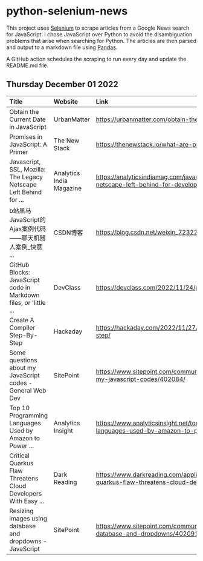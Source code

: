 # python-selenium-news

This project uses [Selenium](https://www.seleniumhq.org/) to scrape articles from a Google News search for JavaScript.
I chose JavaScript over Python to avoid the disambiguation problems that arise when searching for Python.
The articles are then parsed and output to a markdown file using [Pandas](https://pandas.pydata.org/).

A GitHub action schedules the scraping to run every day and update the README.md file.

## Thursday December 01 2022


| Title                                                             | Website                  | Link                                                                                                       |
|:------------------------------------------------------------------|:-------------------------|:-----------------------------------------------------------------------------------------------------------|
| Obtain the Current Date in JavaScript                             | UrbanMatter              | https://urbanmatter.com/obtain-the-current-date-in-javascript/                                             |
| Promises in JavaScript: A Primer                                  | The New Stack            | https://thenewstack.io/what-are-promises-in-javascript/                                                    |
| Javascript, SSL, Mozilla: The Legacy Netscape Left Behind for ... | Analytics India Magazine | https://analyticsindiamag.com/javascript-ssl-mozilla-the-legacy-netscape-left-behind-for-developers/       |
| b站黑马JavaScript的Ajax案例代码——聊天机器人案例_快意 ...                           | CSDN博客                   | https://blog.csdn.net/weixin_72322475/article/details/128101460                                            |
| GitHub Blocks: JavaScript code in Markdown files, or 'little ...  | DevClass                 | https://devclass.com/2022/11/24/github-blocks/                                                             |
| Create A Compiler Step-By-Step                                    | Hackaday                 | https://hackaday.com/2022/11/27/create-a-compiler-step-by-step/                                            |
| Some questions about my JavaScript codes - General Web Dev        | SitePoint                | https://www.sitepoint.com/community/t/some-questions-about-my-javascript-codes/402084/                     |
| Top 10 Programming Languages Used by Amazon to Power ...          | Analytics Insight        | https://www.analyticsinsight.net/top-10-programming-languages-used-by-amazon-to-power-its-programs/        |
| Critical Quarkus Flaw Threatens Cloud Developers With Easy ...    | Dark Reading             | https://www.darkreading.com/application-security/critical-quarkus-flaw-threatens-cloud-developers-easy-rce |
| Resizing images using database and dropdowns - JavaScript         | SitePoint                | https://www.sitepoint.com/community/t/resizing-images-using-database-and-dropdowns/402091                  |